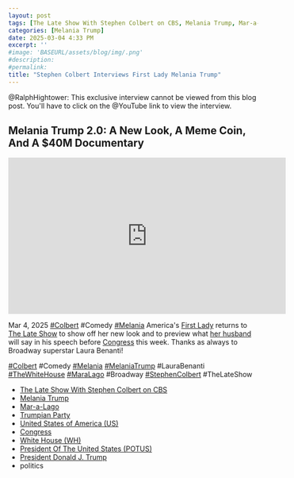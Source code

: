 ```yaml
---
layout: post
tags: [The Late Show With Stephen Colbert on CBS, Melania Trump, Mar-a-Lago, Trumpian Party, United States of America (US), Congress, White House (WH), First Lady of the United States (FLOTUS), President Of The United States (POTUS), President Donald J. Trump, politics]
categories: [Melania Trump]
date: 2025-03-04 4:33 PM
excerpt: ''
#image: 'BASEURL/assets/blog/img/.png'
#description:
#permalink:
title: "Stephen Colbert Interviews First Lady Melania Trump"
---
```



@RalphHightower: This exclusive interview cannot be viewed from this blog post. You'll have to click on the @YouTube link to view the interview. 

## Melania Trump 2.0: A New Look, A Meme Coin, And A $40M Documentary

<iframe width="560" height="315" src="https://www.youtube.com/embed/OpRqJH549II?si=ImADH1Tew8fTcZGy" title="Stephen Colbert Interviews Melania 2.0" frameborder="0" allow="accelerometer; autoplay; clipboard-write; encrypted-media; gyroscope; picture-in-picture; web-share" referrerpolicy="strict-origin-when-cross-origin" allowfullscreen></iframe>

Mar 4, 2025 [#Colbert](https://www.cbs.com/shows/the-late-show-with-stephen-colbert/) #Comedy [#Melania](https://www.whitehouse.gov/administration/melania-trump/)
America's [First Lady](https://www.whitehouse.gov/administration/melania-trump/) returns to [The Late Show](https://www.cbs.com/shows/the-late-show-with-stephen-colbert/) to show off her new look and to preview what [her husband](https://www.whitehouse.gov/administration/donald-j-trump/) will say in his speech before [Congress](https://www.congress.gov/) this week. Thanks as always to Broadway superstar Laura Benanti!

[#Colbert](https://www.cbs.com/shows/the-late-show-with-stephen-colbert/) #Comedy [#Melania](https://www.whitehouse.gov/administration/melania-trump/) [#MelaniaTrump](https://www.whitehouse.gov/administration/melania-trump/) #LauraBenanti [#TheWhiteHouse](https://www.whitehouse.gov/) [#MaraLago](https://www.maralagoclub.com/) #Broadway [#StephenColbert](https://www.cbs.com/shows/the-late-show-with-stephen-colbert/) #TheLateShow

- [The Late Show With Stephen Colbert on CBS](https://www.cbs.com/shows/the-late-show-with-stephen-colbert/)
- [Melania Trump](https://www.whitehouse.gov/administration/melania-trump/)
- [Mar-a-Lago](https://www.maralagoclub.com/)
- [Trumpian Party](https://www.gop.com/)
- [United States of America (US)](https://www.usa.gov/)
- [Congress](https://www.congress.gov/)
- [White House (WH)](https://www.whitehouse.gov/)
- [President Of The United States (POTUS)](https://www.whitehouse.gov/)
- [President Donald J. Trump](https://www.whitehouse.gov/administration/donald-j-trump/)
- politics



